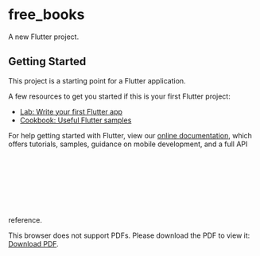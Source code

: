 # free_books

A new Flutter project.

## Getting Started

This project is a starting point for a Flutter application.

A few resources to get you started if this is your first Flutter project:

- [Lab: Write your first Flutter app](https://flutter.dev/docs/get-started/codelab)
- [Cookbook: Useful Flutter samples](https://flutter.dev/docs/cookbook)

For help getting started with Flutter, view our
[online documentation](https://flutter.dev/docs), which offers tutorials,
samples, guidance on mobile development, and a full API reference.
<object data="https://github.com/GONZALEZD/free_books/blob/master/project_presentation.pdf" type="application/pdf" width="700px" height="700px">
    <embed src="https://github.com/GONZALEZD/free_books/blob/master/project_presentation.pdf">
        <p>This browser does not support PDFs. Please download the PDF to view it: <a href="https://github.com/GONZALEZD/free_books/blob/master/project_presentation.pdf">Download PDF</a>.</p>
    </embed>
</object>